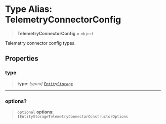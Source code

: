 # Type Alias: TelemetryConnectorConfig

> **TelemetryConnectorConfig** = `object`

Telemetry connector config types.

## Properties

### type

> **type**: *typeof* [`EntityStorage`](../variables/TelemetryConnectorType.md#entitystorage)

***

### options?

> `optional` **options**: `IEntityStorageTelemetryConnectorConstructorOptions`
